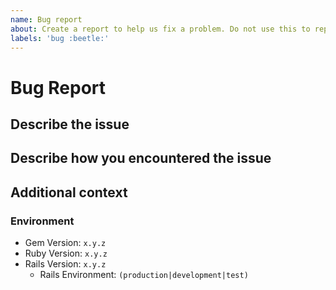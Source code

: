 ```yaml
---
name: Bug report
about: Create a report to help us fix a problem. Do not use this to report API changes.
labels: 'bug :beetle:'
---
```


# Bug Report

<!-- Bugs with reproduction cases are more likely to be solved, please include link to the repo here if applicable. -->

## Describe the issue

## Describe how you encountered the issue

## Additional context

<!-- Include anything else that may be helpful, like stack traces, error messages, HTTP headers, etc. -->

### Environment

- Gem Version: `x.y.z`
- Ruby Version: `x.y.z`
- Rails Version: `x.y.z`
  - Rails Environment: `(production|development|test)`
